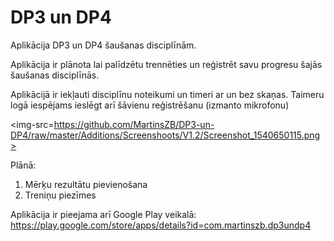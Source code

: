# DP3 un DP4

Aplikācija DP3 un DP4 šaušanas disciplīnām.

Aplikācija ir plānota lai palīdzētu trennēties un reģistrēt savu progresu šajās šaušanas disciplīnās.

Aplikācijā ir iekļauti disciplīnu noteikumi un timeri ar un bez skaņas. Taimeru logā iespējams ieslēgt arī šāvienu reģistrēšanu (izmanto mikrofonu)

<img-src=https://github.com/MartinsZB/DP3-un-DP4/raw/master/Additions/Screenshoots/V1.2/Screenshot_1540650115.png>


Plānā:
  1. Mērķu rezultātu pievienošana
  2. Treniņu piezīmes
  
  Aplikācija ir pieejama arī Google Play veikalā:
  https://play.google.com/store/apps/details?id=com.martinszb.dp3undp4
